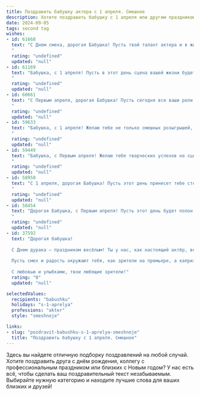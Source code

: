 ```yaml
---
title: Поздравить бабушку актера с 1 апреля. Смешное
description: Хотите поздравить бабушку с 1 апреля или другим праздником? Наш ИИ создаст незабываемое поздравление, а вы обязательно выделитесь среди других.  
date: 2024-09-05
tags: second tag
wishes:
- id: 61668
  text: "С Днем смеха, дорогая Бабушка! Пусть твой талант актера и в жизни приносит радость и смех, а в апрельский день 1-го числа никто не посмеет тебя разыграть, только ты - всех! 😄🎭
  "
  rating: "undefined"
  updated: "null"
- id: 61169
  text: "Бабушка, с 1 апреля! Пусть в этот день сцена вашей жизни будет полна смешных и неожиданных поворотов, а зрители - ваши родные - будут без ума от вашего таланта! 🎭🎉
  "
  rating: "undefined"
  updated: "null"
- id: 60661
  text: "С Первым апреля, дорогая Бабушка! Пусть сегодня все ваши роли будут яркими, а жизнь – полна сюрпризов, как самый захватывающий спектакль! 🎭🎉
  "
  rating: "undefined"
  updated: "null"
- id: 59633
  text: "Бабушка, с 1 апреля! Желаю тебе не только смешных розыгрышей, но и ярких ролей на сцене жизни! Пусть твоя игра будет всегда на высоте, а зрители аплодируют стоя! 😄🎭
  "
  rating: "undefined"
  updated: "null"
- id: 59449
  text: "Бабушка, с Первым апреля! Желаю тебе творческих успехов на сцене, чтобы зрители аплодировали стоя, а критики писали хвалебные рецензии. Пусть твой талант сияет ярче, чем самые яркие софиты!  И помни,  что лучший  \"прикол\"  - это твоя  бесподобная игра! 😉
  "
  rating: "undefined"
  updated: "null"
- id: 58950
  text: "С 1 апреля, дорогая Бабушка! Пусть этот день принесет тебе столько же смеха и радости, сколько ты приносишь нам своими ролями на сцене! Желаю тебе, чтобы каждый день был ярким и незабываемым, как твои лучшие спектакли. 😄🎉
  "
  rating: "undefined"
  updated: "null"
- id: 58454
  text: "Дорогая Бабушка, с Первым апреля! Пусть этот день будет полон смеха, как твоя самая удачная роль на сцене! Желаю тебе побольше ярких и запоминающихся моментов, а также чтобы все твои реплики были  \"на ура\"  и вызывали аплодисменты!  🎉🎭
  "
  rating: "undefined"
  updated: "null"
- id: 37592
  text: "Дорогая бабушка!
  
  С Днем дурака – праздником весёлым! Ты у нас, как настоящий актёр, всегда в роли – то строгая бабушка, то весёлая сказочница. Сегодня твой день, так что забудь про сценарий и играй на полную катушку!
  
  Пусть смех и радость окружают тебя, как зрители на премьере, а капризный апрель пусть лишь запасает шутки для лучшего. Желаем тебе здоровья, как у артиста с рекордом по театральным играм, и веселого настроения, которому позавидует даже комик!
  
  С любовью и улыбками, твои любящие зрители!"
  rating: "0"
  updated: "null"

selectedValues:
  recipients: "babushku"
  holidays: "s-1-aprelya"
  professions: "akter"
  style: "smeshnoje"

links:
- slug: "pozdravit-babushku-s-1-aprelya-smeshnoje"
  title: "Поздравить бабушку с 1 апреля. Смешное"
---
```


Здесь вы найдете отличную подборку поздравлений на любой случай. 
Хотите поздравить друга с днём рождения, коллегу с профессиональным праздником или близких с Новым годом? У нас есть всё, чтобы сделать ваш поздравительный текст незабываемым. Выбирайте нужную категорию и находите лучшие слова для ваших близких и друзей!
